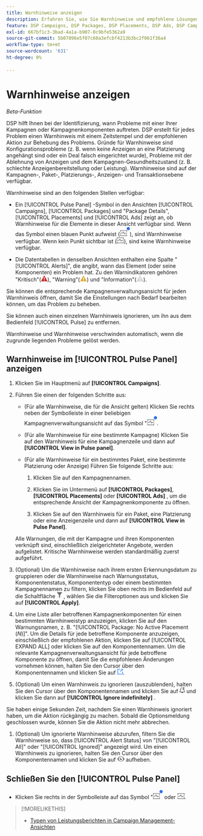 ```yaml
---
title: Warnhinweise anzeigen
description: Erfahren Sie, wie Sie Warnhinweise und empfohlene Lösungen für Ihre Kampagnen und Kampagnenkomponenten anzeigen.
feature: DSP Campaigns, DSP Packages, DSP Placements, DSP Ads, DSP Campaign Data Views
exl-id: 667bf1c3-3bad-4a1a-b907-0c9bfe5362a9
source-git-commit: 5b07096e5f07c60a3efcbf4213b3bc2f061f36a4
workflow-type: tm+mt
source-wordcount: '631'
ht-degree: 0%

---
```


# Warnhinweise anzeigen

*Beta-Funktion*

DSP hilft Ihnen bei der Identifizierung, wann Probleme mit einer Ihrer Kampagnen oder Kampagnenkomponenten auftreten. DSP erstellt für jedes Problem einen Warnhinweis mit einem Zeitstempel und der empfohlenen Aktion zur Behebung des Problems. Gründe für Warnhinweise sind Konfigurationsprobleme (z. B. wenn keine Anzeigen an eine Platzierung angehängt sind oder ein Deal falsch eingerichtet wurde), Probleme mit der Ablehnung von Anzeigen und dem Kampagnen-Gesundheitszustand (z. B. schlechte Anzeigenbereitstellung oder Leistung). Warnhinweise sind auf der Kampagnen-, Paket-, Platzierungs-, Anzeigen- und Transaktionsebene verfügbar.

Warnhinweise sind an den folgenden Stellen verfügbar:

* Ein [!UICONTROL Pulse Panel] -Symbol in den Ansichten [!UICONTROL Campaigns], [!UICONTROL Packages] und &quot;Package Details&quot;, [!UICONTROL Placements] und [!UICONTROL Ads] zeigt an, ob Warnhinweise für die Elemente in dieser Ansicht verfügbar sind. Wenn das Symbol einen blauen Punkt aufweist (![Bedienfeldsymbol &quot;Pulsen&quot;, wenn Warnhinweise verfügbar sind](/help/dsp/assets/alerts-panel.png "Bedienfeldsymbol &quot;Pulsen&quot;, wenn Warnhinweise verfügbar sind")), sind Warnhinweise verfügbar. Wenn kein Punkt sichtbar ist (![Symbol &quot;Bedienfeld auswerten&quot;, wenn keine Warnhinweise verfügbar sind](/help/dsp/assets/alerts-panel-empty.png "Symbol &quot;Bedienfeld auswerten&quot;, wenn keine Warnhinweise verfügbar sind")), sind keine Warnhinweise verfügbar.

* Die Datentabellen in denselben Ansichten enthalten eine Spalte &quot;[!UICONTROL Alerts]&quot;, die angibt, wann das Element (oder seine Komponenten) ein Problem hat. Zu den Warnindikatoren gehören &quot;Kritisch&quot;(![Kritisch](/help/dsp/assets/indicator-critical.png "Kritisch")), &quot;Warning&quot;(![Warnung](/help/dsp/assets/indicator-warning.png "Warnung")) und &quot;Information&quot;(![Informationen](/help/dsp/assets/indicator-information.png "Informationen")).

Sie können die entsprechende Kampagnenverwaltungsansicht für jeden Warnhinweis öffnen, damit Sie die Einstellungen nach Bedarf bearbeiten können, um das Problem zu beheben.

Sie können auch einen einzelnen Warnhinweis ignorieren, um ihn aus dem Bedienfeld [!UICONTROL Pulse] zu entfernen.

Warnhinweise und Warnhinweise verschwinden automatisch, wenn die zugrunde liegenden Probleme gelöst werden.

## Warnhinweise im [!UICONTROL Pulse Panel] anzeigen

1. Klicken Sie im Hauptmenü auf **[!UICONTROL Campaigns]**.

1. Führen Sie einen der folgenden Schritte aus:

   * (Für alle Warnhinweise, die für die Ansicht gelten) Klicken Sie rechts neben der Symbolleiste in einer beliebigen Kampagnenverwaltungsansicht auf das Symbol &quot;![Bedienfeld-Pulse&quot;, wenn Warnhinweise verfügbar sind](/help/dsp/assets/alerts-panel.png "Bedienfeld-Symbol &quot;Pulsen&quot;, wenn Warnhinweise verfügbar sind").

   * (Für alle Warnhinweise für eine bestimmte Kampagne) Klicken Sie auf den Warnhinweis für eine Kampagnenzeile und dann auf **[!UICONTROL View in Pulse panel]**.

   * (Für alle Warnhinweise für ein bestimmtes Paket, eine bestimmte Platzierung oder Anzeige) Führen Sie folgende Schritte aus:

      1. Klicken Sie auf den Kampagnennamen.

      1. Klicken Sie im Untermenü auf **[!UICONTROL Packages]**, **[!UICONTROL Placements]** oder **[!UICONTROL Ads]** , um die entsprechende Ansicht der Kampagnenkomponente zu öffnen.

      1. Klicken Sie auf den Warnhinweis für ein Paket, eine Platzierung oder eine Anzeigenzeile und dann auf **[!UICONTROL View in Pulse Panel]**.

   Alle Warnungen, die mit der Kampagne und ihren Komponenten verknüpft sind, einschließlich zielgerichteter Angebote, werden aufgelistet. Kritische Warnhinweise werden standardmäßig zuerst aufgeführt.

1. (Optional) Um die Warnhinweise nach ihrem ersten Erkennungsdatum zu gruppieren oder die Warnhinweise nach Warnungsstatus, Komponentenstatus, Komponententyp oder einem bestimmten Kampagnennamen zu filtern, klicken Sie oben rechts im Bedienfeld auf die Schaltfläche ![Filter](/help/dsp/assets/filter.png) , wählen Sie die Filteroptionen aus und klicken Sie auf **[!UICONTROL Apply]**.

1. Um eine Liste aller betroffenen Kampagnenkomponenten für einen bestimmten Warnhinweistyp anzuzeigen, klicken Sie auf den Warnungsnamen, z. B. &quot;[!UICONTROL Package: No Active Placement (*N*)]&quot;. Um die Details für jede betroffene Komponente anzuzeigen, einschließlich der empfohlenen Aktion, klicken Sie auf [!UICONTROL EXPAND ALL] oder klicken Sie auf den Komponentennamen. Um die relevante Kampagnenverwaltungsansicht für jede betroffene Komponente zu öffnen, damit Sie die empfohlenen Änderungen vornehmen können, halten Sie den Cursor über den Komponentennamen und klicken Sie auf ![Gehe zu Ansicht](/help/dsp/assets/go-to-view.png "Gehe zu Ansicht").

1. (Optional) Um einen Warnhinweis zu ignorieren (auszublenden), halten Sie den Cursor über den Komponentennamen und klicken Sie auf ![Ignore](/help/dsp/assets/alert-ignore.png "Ignore") und klicken Sie dann auf **[!UICONTROL Ignore indefinitely]** <!-- **[!UICONTROL Ignore alert for three days]**, **[!UICONTROL Ignore alert until next check]**, or **[!UICONTROL Ignore indefinitely] -->.

Sie haben einige Sekunden Zeit, nachdem Sie einen Warnhinweis ignoriert haben, um die Aktion rückgängig zu machen. Sobald die Optionsmeldung geschlossen wurde, können Sie die Aktion nicht mehr abbrechen.

1. (Optional) Um ignorierte Warnhinweise abzurufen, filtern Sie die Warnhinweise so, dass [!UICONTROL Alert Status] von &quot;[!UICONTROL All]&quot; oder &quot;[!UICONTROL Ignored]&quot; angezeigt wird. Um einen Warnhinweis zu ignorieren, halten Sie den Cursor über den Komponentennamen und klicken Sie auf ![Ignorieren](/help/dsp/assets/alert-un-ignore.png "Ignorieren") aufheben.

## Schließen Sie den [!UICONTROL Pulse Panel]

* Klicken Sie rechts in der Symbolleiste auf das Symbol &quot;![Bedienfeld ziehen&quot;, wenn Warnhinweise verfügbar sind.](/help/dsp/assets/alerts-panel.png "Symbol Bedienfeld-Pulse, wenn Warnhinweise verfügbar sind") oder ![Symbol &quot;Bedienfeld auswerten&quot;, wenn keine Warnhinweise verfügbar sind](/help/dsp/assets/alerts-panel-empty.png "Symbol &quot;Bedienfeld auswerten&quot;, wenn keine Warnhinweise verfügbar sind").

>[!MORELIKETHIS]
>
>* [Typen von Leistungsberichten in Campaign Management-Ansichten](campaign-reports-about.md)
